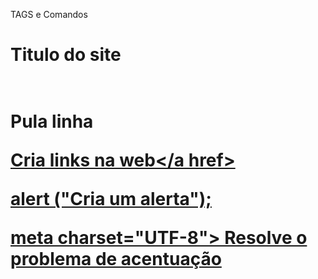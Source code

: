 TAGS e Comandos

<h1> Titulo do site<h1/>

<br> Pula linha

<a href> Cria links na web</a href>

alert ("Cria um alerta");

meta charset="UTF-8">   Resolve o problema de acentuação